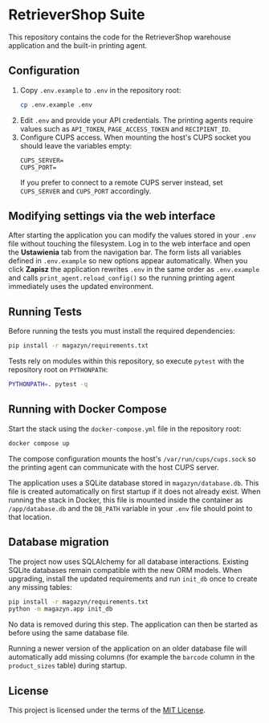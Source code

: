 # RetrieverShop Suite

This repository contains the code for the RetrieverShop warehouse application and the built-in printing agent.

## Configuration

1. Copy `.env.example` to `.env` in the repository root:
   ```bash
   cp .env.example .env
   ```
2. Edit `.env` and provide your API credentials. The printing agents require values such as `API_TOKEN`, `PAGE_ACCESS_TOKEN` and `RECIPIENT_ID`.
3. Configure CUPS access. When mounting the host's CUPS socket you should leave
   the variables empty:
   ```env
   CUPS_SERVER=
   CUPS_PORT=
   ```
   If you prefer to connect to a remote CUPS server instead, set `CUPS_SERVER`
   and `CUPS_PORT` accordingly.

## Modifying settings via the web interface

After starting the application you can modify the values stored in your `.env` file without touching the filesystem. Log in to the web interface and open the **Ustawienia** tab from the navigation bar.
The form lists all variables defined in `.env.example` so new options appear automatically. When you click **Zapisz** the application rewrites `.env` in the same order as `.env.example` and calls `print_agent.reload_config()` so the running printing agent immediately uses the updated environment.

## Running Tests

Before running the tests you must install the required dependencies:

```bash
pip install -r magazyn/requirements.txt
```

Tests rely on modules within this repository, so execute `pytest` with the
repository root on `PYTHONPATH`:

```bash
PYTHONPATH=. pytest -q
```

## Running with Docker Compose

Start the stack using the `docker-compose.yml` file in the repository root:

```bash
docker compose up
```

The compose configuration mounts the host's `/var/run/cups/cups.sock` so the
printing agent can communicate with the host CUPS server.

The application uses a SQLite database stored in `magazyn/database.db`. This
file is created automatically on first startup if it does not already exist.
When running the stack in Docker, this file is mounted inside the container as
`/app/database.db` and the `DB_PATH` variable in your `.env` file should point
to that location.

## Database migration

The project now uses SQLAlchemy for all database interactions. Existing
SQLite databases remain compatible with the new ORM models. When upgrading,
install the updated requirements and run `init_db` once to create any missing
tables:

```bash
pip install -r magazyn/requirements.txt
python -m magazyn.app init_db
```

No data is removed during this step. The application can then be started as
before using the same database file.

Running a newer version of the application on an older database file will
automatically add missing columns (for example the `barcode` column in the
`product_sizes` table) during startup.

## License

This project is licensed under the terms of the [MIT License](LICENSE).

